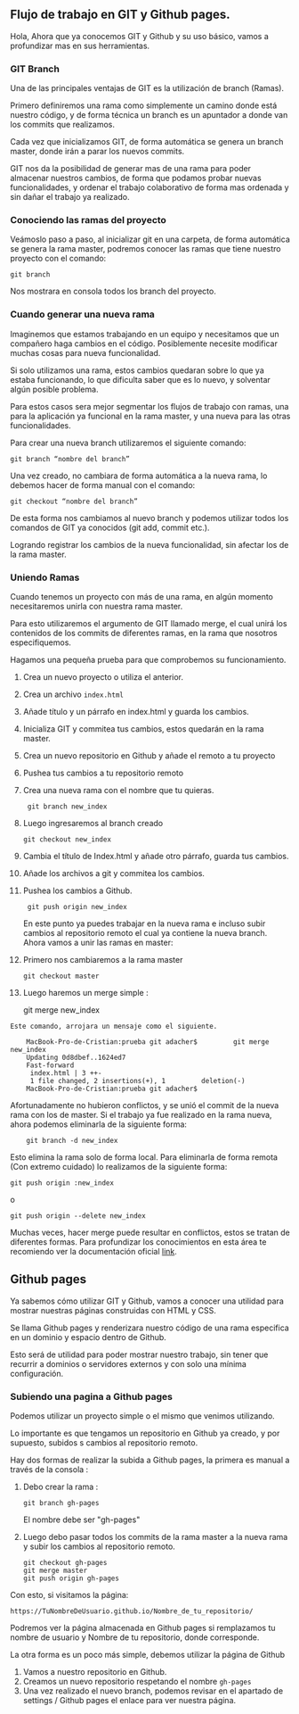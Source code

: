 
## Flujo de trabajo en GIT y  Github pages.

Hola, Ahora que ya conocemos GIT y Github y su uso  básico, vamos a profundizar mas en sus herramientas.

### GIT Branch

Una de las principales ventajas de GIT es la utilización de branch (Ramas). 

Primero definiremos una rama como simplemente un camino donde está nuestro código, y  de forma técnica un branch es un apuntador a donde van los commits que realizamos.

Cada vez que inicializamos GIT, de forma automática se genera un branch master, donde irán a parar los nuevos commits.

GIT nos da la posibilidad de generar mas de una rama para poder almacenar nuestros cambios, de forma que podamos probar nuevas funcionalidades, y ordenar el trabajo colaborativo de forma mas ordenada y sin dañar el trabajo ya realizado.

### Conociendo las ramas del proyecto

Veámoslo paso a paso, al inicializar git en una carpeta, de forma automática se genera la rama master, podremos conocer las ramas que tiene nuestro proyecto con el comando:

	git branch  

Nos mostrara en consola todos los branch del proyecto. 


### Cuando generar una nueva rama

Imaginemos que estamos trabajando en un equipo y necesitamos que un compañero haga cambios en el código. Posiblemente necesite modificar muchas cosas para nueva funcionalidad. 

Si solo utilizamos una rama, estos cambios quedaran sobre lo que ya estaba funcionando, lo que dificulta saber que es lo nuevo, y solventar algún posible problema.

Para estos casos sera mejor segmentar los flujos de trabajo con ramas, una para la aplicación ya funcional en la rama master, y una nueva para las otras funcionalidades.

Para crear una nueva branch utilizaremos el siguiente comando:  

	git branch “nombre del branch”
		

Una vez creado, no cambiara de forma automática a la nueva rama, lo  debemos hacer de forma manual con el comando:

	git checkout “nombre del branch”

De esta forma nos cambiamos al nuevo branch y podemos utilizar todos los comandos  de GIT ya conocidos (git add, commit etc.).

Logrando registrar los cambios de la nueva funcionalidad, sin afectar los de la rama master.

### Uniendo Ramas

Cuando tenemos un proyecto con más de una rama, en algún momento necesitaremos unirla con nuestra rama master. 

Para esto utilizaremos el argumento de GIT llamado merge, el cual unirá los contenidos de los commits de diferentes ramas, en la rama que nosotros especifiquemos. 

Hagamos una pequeña prueba para que comprobemos su funcionamiento.  

1.	Crea un nuevo proyecto o utiliza el anterior.
2.	Crea un archivo ``index.html``
3.	Añade título y un párrafo en index.html y  guarda los cambios.
4. Inicializa GIT y commitea tus cambios, estos quedarán en la rama master.
5. Crea un nuevo repositorio en Github y añade el remoto a tu proyecto 
6. Pushea tus cambios a tu repositorio remoto
4. Crea una nueva rama con el nombre que tu quieras.

		git branch new_index


5.	Luego ingresaremos al branch creado

		git checkout new_index
		
6.	Cambia el título de Index.html  y añade otro párrafo, guarda tus cambios.
7. Añade los archivos a git y commitea los cambios.
8. Pushea los cambios a Github.
		
		git push origin new_index
		
	En este punto ya puedes trabajar en la nueva 	rama e incluso subir cambios  al repositorio 	remoto el cual ya contiene la nueva branch.
	Ahora vamos a unir las ramas en master:

9.	Primero nos cambiaremos a la rama master
		
		git checkout master
	
10.	 Luego haremos un merge simple : 
 
		git merge new_index

	Este comando, arrojara un mensaje como el siguiente. 
	
		MacBook-Pro-de-Cristian:prueba git adacher$ 		git merge new_index
		Updating 0d8dbef..1624ed7
		Fast-forward
		 index.html | 3 ++-
		 1 file changed, 2 insertions(+), 1 		deletion(-)
		MacBook-Pro-de-Cristian:prueba git adacher$ 


Afortunadamente no hubieron conflictos, y se unió el commit de la nueva rama con los de master. Si el trabajo ya fue realizado en la rama nueva, ahora  podemos eliminarla de la siguiente forma:
		
		git branch -d new_index

Esto elimina la rama solo de forma local. Para eliminarla de forma remota (Con extremo cuidado) lo realizamos de la siguiente forma: 

	git push origin :new_index

o 

	git push origin --delete new_index


Muchas veces, hacer merge puede resultar en conflictos, estos se tratan de diferentes formas. Para profundizar los conocimientos en esta área te recomiendo ver la documentación oficial [link](https://git-scm.com/docs/git-merge).



## Github pages

Ya sabemos cómo utilizar GIT y Github, vamos a conocer una utilidad para mostrar nuestras páginas construidas con HTML y CSS.

Se llama Github pages y renderizara nuestro código de una rama especifica en un dominio y espacio dentro de Github.

Esto será de utilidad para poder mostrar nuestro trabajo, sin tener que recurrir a dominios o servidores externos y con solo una mínima configuración.


### Subiendo una pagina a Github pages

Podemos utilizar un proyecto simple o el mismo que venimos utilizando.

Lo importante es que tengamos un repositorio en Github ya creado, y por supuesto, subidos s cambios al repositorio remoto.

Hay dos formas de realizar la subida a Github pages, la primera es manual a través de la consola :

1.	Debo crear la rama :
		
		git branch gh-pages

	El nombre debe ser "gh-pages"

2.	Luego debo pasar todos los commits de la rama master a la nueva rama y subir los cambios al repositorio remoto.
		
		git checkout gh-pages
		git merge master 
		git push origin gh-pages	
	
Con esto, si visitamos  la página:
 
 	https://TuNombreDeUsuario.github.io/Nombre_de_tu_repositorio/


Podremos ver la página almacenada en Github pages si remplazamos tu nombre de usuario y Nombre de tu repositorio, donde corresponde.

La otra forma es un poco más simple, debemos utilizar la página de Github

1.	Vamos a nuestro repositorio en Github.
2.	Creamos un nuevo repositorio respetando el nombre ``gh-pages``
3.  Una vez realizado el nuevo branch, podemos revisar en el apartado de settings / Github pages el enlace para ver nuestra página.



